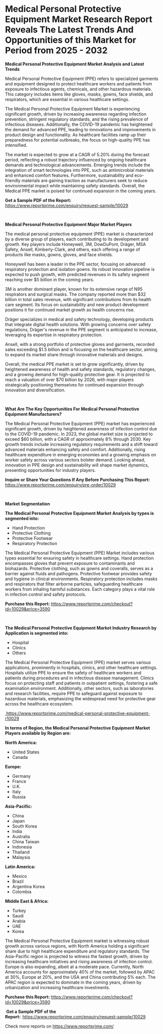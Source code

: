 <p><h1>Medical Personal Protective Equipment Market Research Report Reveals The Latest Trends And Opportunities of this Market for Period from 2025 - 2032</h1></p><p><strong>Medical Personal Protective Equipment Market Analysis and Latest Trends</strong></p>
<p><p>Medical Personal Protective Equipment (PPE) refers to specialized garments and equipment designed to protect healthcare workers and patients from exposure to infectious agents, chemicals, and other hazardous materials. This category includes items like gloves, masks, gowns, face shields, and respirators, which are essential in various healthcare settings.</p><p>The Medical Personal Protective Equipment Market is experiencing significant growth, driven by increasing awareness regarding infection prevention, stringent regulatory standards, and the rising prevalence of infectious diseases. Additionally, the COVID-19 pandemic has heightened the demand for advanced PPE, leading to innovations and improvements in product design and functionality. As healthcare facilities ramp up their preparedness for potential outbreaks, the focus on high-quality PPE has intensified.</p><p>The market is expected to grow at a CAGR of 5.20% during the forecast period, reflecting a robust trajectory influenced by ongoing healthcare demands and technological advancements. Emerging trends include the integration of smart technologies into PPE, such as antimicrobial materials and enhanced comfort features. Furthermore, sustainability and eco-friendly materials are gaining traction as manufacturers seek to reduce environmental impact while maintaining safety standards. Overall, the Medical PPE market is poised for continued expansion in the coming years.</p></p>
<p><strong>Get a Sample PDF of the Report:&nbsp;</strong> <a href="https://www.reportprime.com/enquiry/request-sample/10029?utm_campaign=2996&utm_medium=2&utm_source=Github&utm_content=ia&utm_term=20032025&utm_id=medical-personal-protective-equipment">https://www.reportprime.com/enquiry/request-sample/10029</a></p>
<p>&nbsp;</p>
<p><strong>Medical Personal Protective Equipment Major Market Players</strong></p>
<p><p>The medical personal protective equipment (PPE) market is characterized by a diverse group of players, each contributing to its development and growth. Key players include Honeywell, 3M, DowDuPont, Dräger, MSA Safety, Ansell, Kimberly-Clark, and others, each offering a range of products like masks, gowns, gloves, and face shields.</p><p>Honeywell has been a leader in the PPE sector, focusing on advanced respiratory protection and isolation gowns. Its robust innovation pipeline is expected to push growth, with predicted revenues in its safety segment reaching over $5 billion in the coming years.</p><p>3M is another dominant player, known for its extensive range of N95 respirators and surgical masks. The company reported more than $32 billion in total sales revenue, with significant contributions from its health care segment. Its focus on sustainability and new product development positions it for continued market growth as health concerns rise.</p><p>Dräger specializes in medical and safety technology, developing products that integrate digital health solutions. With growing concerns over safety regulations, Dräger's revenue in the PPE segment is anticipated to increase, leveraging its expertise in respiratory protection.</p><p>Ansell, with a strong portfolio of protective gloves and garments, recorded sales exceeding $1.5 billion and is focusing on the healthcare sector, aiming to expand its market share through innovative materials and designs.</p><p>Overall, the medical PPE market is set to grow significantly, driven by heightened awareness of health and safety standards, regulatory changes, and a growing demand for high-quality protective gear. It is projected to reach a valuation of over $70 billion by 2026, with major players strategically positioning themselves for continued expansion through innovation and diversification.</p></p>
<p>&nbsp;</p>
<p><strong>What Are The Key Opportunities For Medical Personal Protective Equipment Manufacturers?</strong></p>
<p><p>The Medical Personal Protective Equipment (PPE) market has experienced significant growth, driven by heightened awareness of infection control due to the COVID-19 pandemic. In 2023, the global market size is projected to exceed $60 billion, with a CAGR of approximately 8% through 2030. Key growth trends include increasing regulatory requirements and a shift toward advanced materials enhancing safety and comfort. Additionally, rising healthcare expenditure in emerging economies and a growing emphasis on worker safety across various sectors bolster demand. Looking ahead, innovation in PPE design and sustainability will shape market dynamics, presenting opportunities for industry players.</p></p>
<p><strong>Inquire or Share Your Questions If Any Before Purchasing This Report:</strong> <a href="https://www.reportprime.com/enquiry/pre-order/10029?utm_campaign=2996&utm_medium=2&utm_source=Github&utm_content=ia&utm_term=20032025&utm_id=medical-personal-protective-equipment">https://www.reportprime.com/enquiry/pre-order/10029</a></p>
<p>&nbsp;</p>
<p><strong>Market Segmentation</strong></p>
<p><strong>The Medical Personal Protective Equipment Market Analysis by types is segmented into:</strong></p>
<p><ul><li>Hand Protection</li><li>Protective Clothing</li><li>Protective Footwear</li><li>Respiratory Protection</li></ul></p>
<p><p>The Medical Personal Protective Equipment (PPE) Market includes various types essential for ensuring safety in healthcare settings. Hand protection encompasses gloves that prevent exposure to contaminants and biohazards. Protective clothing, such as gowns and coveralls, serves as a barrier against fluids and pathogens. Protective footwear provides safety and hygiene in clinical environments. Respiratory protection includes masks and respirators that filter airborne particles, safeguarding healthcare workers from inhaling harmful substances. Each category plays a vital role in infection control and safety protocols.</p></p>
<p><strong>Purchase this Report:&nbsp;</strong><a href="https://www.reportprime.com/checkout?id=10029&price=3590&utm_campaign=2996&utm_medium=2&utm_source=Github&utm_content=ia&utm_term=20032025&utm_id=medical-personal-protective-equipment">https://www.reportprime.com/checkout?id=10029&price=3590</a></p>
<p>&nbsp;</p>
<p><strong>The Medical Personal Protective Equipment Market Industry Research by Application is segmented into:</strong></p>
<p><ul><li>Hospital</li><li>Clinics</li><li>Others</li></ul></p>
<p><p>The Medical Personal Protective Equipment (PPE) market serves various applications, prominently in hospitals, clinics, and other healthcare settings. Hospitals utilize PPE to ensure the safety of healthcare workers and patients during procedures and in infectious disease management. Clinics focus on protecting staff and patients in outpatient settings, fostering a safe examination environment. Additionally, other sectors, such as laboratories and research facilities, require PPE to safeguard against exposure to hazardous materials, emphasizing the widespread need for protective gear across the healthcare ecosystem.</p></p>
<p><a href="https://www.reportprime.com/medical-personal-protective-equipment-r10029?utm_campaign=2996&utm_medium=2&utm_source=Github&utm_content=ia&utm_term=20032025&utm_id=medical-personal-protective-equipment">&nbsp;https://www.reportprime.com/medical-personal-protective-equipment-r10029</a></p>
<p><strong>In terms of Region, the Medical Personal Protective Equipment Market Players available by Region are:</strong></p>
<p>
    <p> <strong> North America: </strong>
        <ul>
            <li>United States</li>
            <li>Canada</li>
        </ul>
        </p> 
    <p> <strong> Europe: </strong>
        <ul>
            <li>Germany</li>
            <li>France</li>
            <li>U.K.</li>
            <li>Italy</li>
            <li>Russia</li>
        </ul>
        </p> 
    <p> <strong> Asia-Pacific: </strong>
        <ul>
            <li>China</li>
            <li>Japan</li>
            <li>South Korea</li>
            <li>India</li>
            <li>Australia</li>
            <li>China Taiwan</li>
            <li>Indonesia</li>
            <li>Thailand</li>
            <li>Malaysia</li>
        </ul>
        </p> 
    <p> <strong> Latin America: </strong>
        <ul>
            <li>Mexico</li>
            <li>Brazil</li>
            <li>Argentina Korea</li>
            <li>Colombia</li>
        </ul>
        </p> 
    <p> <strong> Middle East & Africa: </strong>
        <ul>
            <li>Turkey</li>
            <li>Saudi</li>
            <li>Arabia</li>
            <li>UAE</li>
            <li>Korea</li>
        </ul>
    </p>
    </p>
<p><p>The Medical Personal Protective Equipment market is witnessing robust growth across various regions, with North America holding a significant share due to high healthcare expenditure and regulatory standards. The Asia-Pacific region is projected to witness the fastest growth, driven by increasing healthcare initiatives and rising awareness of infection control. Europe is also expanding, albeit at a moderate pace. Currently, North America accounts for approximately 40% of the market, followed by APAC at 30%, Europe at 20%, and the USA and China contributing 5% each. The APAC region is expected to dominate in the coming years, driven by urbanization and increasing healthcare investments.</p></p>
<p><strong>Purchase this Report: </strong><a href="https://www.reportprime.com/checkout?id=10029&price=3590&utm_campaign=2996&utm_medium=2&utm_source=Github&utm_content=ia&utm_term=20032025&utm_id=medical-personal-protective-equipment">https://www.reportprime.com/checkout?id=10029&price=3590</a></p>
<p>&nbsp;<strong>Get a Sample PDF of the Report:&nbsp;&nbsp;</strong><a href="https://www.reportprime.com/enquiry/request-sample/10029?utm_campaign=2996&utm_medium=2&utm_source=Github&utm_content=ia&utm_term=20032025&utm_id=medical-personal-protective-equipment">https://www.reportprime.com/enquiry/request-sample/10029</a></p>
<p><strong></strong></p>
<p>Check more reports on <a href="https://www.reportprime.com/?utm_campaign=2996&utm_medium=2&utm_source=Github&utm_content=ia&utm_term=20032025&utm_id=medical-personal-protective-equipment">https://www.reportprime.com/</a></p>